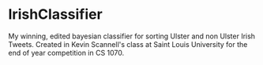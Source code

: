 # IrishClassifier
My winning, edited bayesian classifier for sorting Ulster and non Ulster Irish Tweets.
Created in Kevin Scannell's class at Saint Louis University for the end of year competition in CS 1070.
